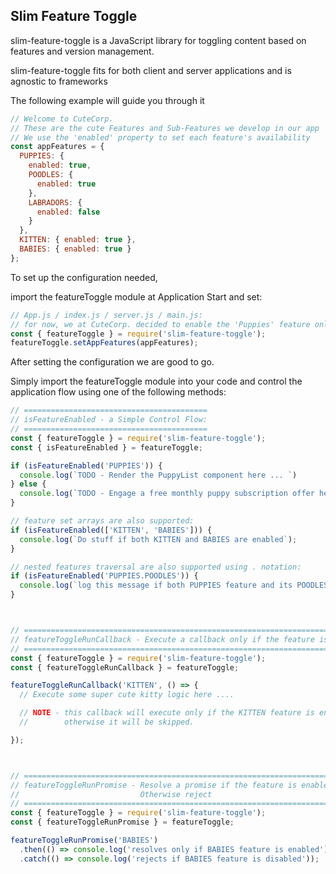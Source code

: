 ## Slim Feature Toggle

slim-feature-toggle is a JavaScript library for toggling content based on features and version management.

slim-feature-toggle fits for both client and server applications and is agnostic to frameworks 

The following example will guide you through it

```js
// Welcome to CuteCorp. 
// These are the cute Features and Sub-Features we develop in our app
// We use the 'enabled' property to set each feature's availability
const appFeatures = {
  PUPPIES: {
    enabled: true,
    POODLES: {
      enabled: true
    },
    LABRADORS: {
      enabled: false
    }
  },
  KITTEN: { enabled: true },
  BABIES: { enabled: true }
};
```

To set up the configuration needed, 

import the featureToggle module at Application Start and set:

```js
// App.js / index.js / server.js / main.js:
// for now, we at CuteCorp. decided to enable the 'Puppies' feature only:
const { featureToggle } = require('slim-feature-toggle');
featureToggle.setAppFeatures(appFeatures); 
```

After setting the configuration we are good to go.

Simply import the featureToggle module into your code and control the application flow using one of the following methods:

```js
// =========================================
// isFeatureEnabled - a Simple Control Flow:
// =========================================
const { featureToggle } = require('slim-feature-toggle');
const { isFeatureEnabled } = featureToggle;

if (isFeatureEnabled('PUPPIES')) {
  console.log(`TODO - Render the PuppyList component here ... `)
} else {
  console.log(`TODO - Engage a free monthly puppy subscription offer here ...`);
}

// feature set arrays are also supported:
if (isFeatureEnabled(['KITTEN', 'BABIES'])) {
  console.log(`Do stuff if both KITTEN and BABIES are enabled`);
}

// nested features traversal are also supported using . notation:
if (isFeatureEnabled('PUPPIES.POODLES')) {
  console.log(`log this message if both PUPPIES feature and its POODLES sub-feature are enabled`);
}



// =============================================================================
// featureToggleRunCallback - Execute a callback only if the feature is enabled
// =============================================================================
const { featureToggle } = require('slim-feature-toggle');
const { featureToggleRunCallback } = featureToggle;

featureToggleRunCallback('KITTEN', () => {
  // Execute some super cute kitty logic here ....

  // NOTE - this callback will execute only if the KITTEN feature is enabled,
  //        otherwise it will be skipped.

});



// ======================================================================
// featureToggleRunPromise - Resolve a promise if the feature is enabled, 
//                           Otherwise reject
// ======================================================================
const { featureToggle } = require('slim-feature-toggle');
const { featureToggleRunPromise } = featureToggle;

featureToggleRunPromise('BABIES')
  .then(() => console.log('resolves only if BABIES feature is enabled'))
  .catch(() => console.log('rejects if BABIES feature is disabled'));

```